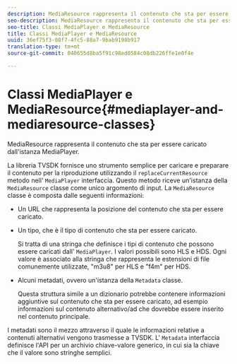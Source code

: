 ```yaml
---
description: MediaResource rappresenta il contenuto che sta per essere caricato dall'istanza MediaPlayer.
seo-description: MediaResource rappresenta il contenuto che sta per essere caricato dall'istanza MediaPlayer.
seo-title: Classi MediaPlayer e MediaResource
title: Classi MediaPlayer e MediaResource
uuid: 36ef75f3-08f7-4fc5-88a7-9bab9198b917
translation-type: tm+mt
source-git-commit: 040655d8ba5f91c98ed0584c08db226ffe1e0f4e

---
```



# Classi MediaPlayer e MediaResource{#mediaplayer-and-mediaresource-classes}

MediaResource rappresenta il contenuto che sta per essere caricato dall&#39;istanza MediaPlayer.

<!--<a id="section_B09A012C97454AF58CE2269B800D8027"></a>-->

La libreria TVSDK fornisce uno strumento semplice per caricare e preparare il contenuto per la riproduzione utilizzando il `replaceCurrentResource` metodo nell&#39; `MediaPlayer` interfaccia. Questo metodo riceve un&#39;istanza della `MediaResource` classe come unico argomento di input. La `MediaResource` classe è composta dalle seguenti informazioni:

* Un URL che rappresenta la posizione del contenuto che sta per essere caricato.
* Un tipo, che è il tipo di contenuto che sta per essere caricato.

   Si tratta di una stringa che definisce i tipi di contenuto che possono essere caricati dall&#39; `MediaPlayer`. I valori possibili sono HLS e HDS. Ogni valore è associato alla stringa che rappresenta le estensioni di file comunemente utilizzate, &quot;m3u8&quot; per HLS e &quot;f4m&quot; per HDS.
* Alcuni metadati, ovvero un&#39;istanza della `Metadata` classe.

   Questa struttura simile a un dizionario potrebbe contenere informazioni aggiuntive sul contenuto che sta per essere caricato, ad esempio informazioni sul contenuto alternativo/ad che dovrebbe essere inserito nel contenuto principale.

I metadati sono il mezzo attraverso il quale le informazioni relative a contenuti alternativi vengono trasmesse a TVSDK. L&#39; `Metadata` interfaccia definisce l&#39;API per un archivio chiave-valore generico, in cui sia la chiave che il valore sono stringhe semplici.
